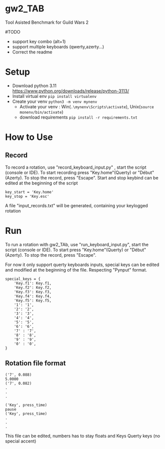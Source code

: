 # gw2_TAB
Tool Asisted Benchmark for Guild Wars 2

#TODO
- support key combo (alt+1)
- support multiple keyboards (qwerty,azerty...)
- Correct the readme

# Setup 
- Download python 3.11 https://www.python.org/downloads/release/python-3113/
- Install virtual env ```pip install virtualenv```
- Create your venv ```python3 -m venv mynenv```
  - Activate your venv : Win(```.\mynenv\Scripts\activate```), Unix(```source monenv/bin/activate```)
  - download requirements ```pip install -r requirements.txt```

# How to Use

## Record
To record a rotation, use "record_keyboard_input.py" , start the script (console or IDE). To start recording press "Key.home"(Querty) or "Début"(Azerty). To stop the record, press "Escape".
Start and stop keybind can be edited at the beginning of the script 
```
key_start = 'Key.home'
key_stop = 'Key.esc'
```

A file "input_records.txt" will be generated, containing your keylogged rotation

# Run

To run a rotation with gw2_TAb, use "run_keyboard_input.py", start the script (console or IDE). To start press "Key.home"(Querty) or "Début"(Azerty). To stop the record, press "Escape".

For now it only support querty keyboards inputs, special keys can be edited and modified at the beginning of the file. Respecting "Pynput" format.

```
special_keys = {
    'Key.f1': Key.f1,
    'Key.f2': Key.f2,
    'Key.f3': Key.f3,
    'Key.f4': Key.f4,
    'Key.f5': Key.f5,
    '1': '1',
    '2': '2',
    '3': '3',
    '4': '4',
    '5': '5',
    '6': '6',
    '7' : '7',
    '8' : '8',
    '9' : '9',
    '0' : '0',
}
```

## Rotation file format

```
('7', 0.088) 
5.0000
('7', 0.082)
.
.
.
```
```
('Key', press_time)
pause
('Key', press_time)
.
.
.
```

This file can be edited, numbers has to stay floats and Keys Querty keys (no special accent)

